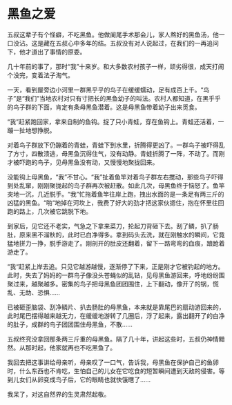 # 黑鱼之爱
五叔这辈子有个怪癖，不吃黑鱼。他做阑尾手术那会儿，家人熬好的黑鱼汤，他一口没沾。这是藏在五叔心中多年的结。五叔没有对人说起过，在我们的一再追问下，他才道出了事情的原委。 

  几十年前的事了，那时“我”十来岁。和大多数农村孩子一样，顽劣得很，成天打闹个没完，变着法子淘气。 

  一天，看到屋旁边小河里一群黑乎乎的鸟子在缓缓蠕动，足有成百上千。“鸟子”是“我们”当地农村对只有寸把长的黑鱼幼子的叫法。农村人都知道，在黑乎乎的鸟子群的下面，肯定有条母黑鱼潜着。这是母黑鱼带着幼子出来觅食。 

  “我”赶紧跑回家，拿来自制的鱼钩。捉了只小青蛙，穿在鱼钩上。青蛙还活着，一蹦一扯地想挣脱。 

  对着鸟子群放下仍蹦着的青蛙，青蛙下到水里，折腾得更凶了。一群鸟子被吓得乱了方寸，四散溃逃，母黑鱼沉得住气，没有动静。青蛙折腾了一阵，不动了。而刚才被吓跑的鸟子，见母黑鱼没有动，又慢慢地聚拢回来。 

  没能钩上母黑鱼，“我”不甘心。“我”扯着鱼竿对着鸟子群左右搅动，那些鸟子吓得到处乱窜，刚刚聚拢起的鸟子群再次被赶散。如此几次，母黑鱼终于恼怒了。鱼竿突地一沉，几近脱手。“我”忙拖着鱼竿往岸上跑，拽出水面的是一条足有两三斤的凶猛的黑鱼。“啪“地掉在河坎上，我费了好大的劲才把这家伙摁住，抱在怀里往回跑的路上，几次被它跳脱下地。 

  到家后，见它还不老实，气急之下拿来菜刀，抡起刀背砸下去。刮了鳞，扒了肠肚，原来黑不溜秋的，此时已白净得多。拿到码头去洗，就在刚触水的瞬间，它竟猛地拼力一挣，脱手游走了。刚剖开的肚皮还翻着，留下一路弯弯的血痕，踉跄着游走了。 

  “我“赶紧上岸去追。只见它越游越慢，逐渐停了下来，正是刚才它被钓起的地方。此时，失去了妈妈的一群鸟子像没头苍蝇似的乱钻，见母黑鱼游回来，呼地纷纷围聚过来，越聚越多。密集的鸟子把母黑鱼团团围住，上下翻动，像开了的锅，慌乱、无助、恐惧…… 

  已被砸歪脑袋、刮净鳞片、扒去肠肚的母黑鱼，本来就是靠尾巴的扇动游回来的，此时尾巴摆得越来越无力，在缓缓地游转了几圈后，浮了起来，露出翻开了的白净的肚子，成群的鸟子团团围住母黑鱼，不散…… 

  五叔终究没拿回那条两三斤重的母黑鱼。隔了几十年，讲起这些时，五叔仍神情黯然。从那时起，他家就再也不吃黑鱼了。 

  我回去把这事讲给母亲听，母亲叹了一口气，告诉我，母黑鱼在保护自己的鱼卵时，什么东西也不肯吃，生怕自己的儿女在它吃食的短暂瞬间遭到天敌的侵害。等到儿女们从卵变成鸟子后，它的眼睛也就快饿瞎了…… 

  我呆了，对这自然界的生灵肃然起敬。
 